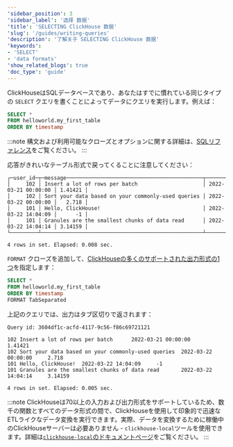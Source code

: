 ```yaml
---
'sidebar_position': 3
'sidebar_label': '选择 数据'
'title': 'SELECTING ClickHouse 数据'
'slug': '/guides/writing-queries'
'description': '了解关于 SELECTING ClickHouse 数据'
'keywords':
- 'SELECT'
- 'data formats'
'show_related_blogs': true
'doc_type': 'guide'
---
```


ClickHouseはSQLデータベースであり、あなたはすでに慣れている同じタイプの `SELECT` クエリを書くことによってデータにクエリを実行します。例えば：

```sql
SELECT *
FROM helloworld.my_first_table
ORDER BY timestamp
```

:::note
構文および利用可能なクローズとオプションに関する詳細は、[SQLリファレンス](../sql-reference/statements/select/index.md)をご覧ください。
:::

応答がきれいなテーブル形式で戻ってくることに注意してください：

```response
┌─user_id─┬─message────────────────────────────────────────────┬───────────timestamp─┬──metric─┐
│     102 │ Insert a lot of rows per batch                     │ 2022-03-21 00:00:00 │ 1.41421 │
│     102 │ Sort your data based on your commonly-used queries │ 2022-03-22 00:00:00 │   2.718 │
│     101 │ Hello, ClickHouse!                                 │ 2022-03-22 14:04:09 │      -1 │
│     101 │ Granules are the smallest chunks of data read      │ 2022-03-22 14:04:14 │ 3.14159 │
└─────────┴────────────────────────────────────────────────────┴─────────────────────┴─────────┘

4 rows in set. Elapsed: 0.008 sec.
```

`FORMAT` クローズを追加して、[ClickHouseの多くのサポートされた出力形式の1つ](../interfaces/formats.md)を指定します：
```sql
SELECT *
FROM helloworld.my_first_table
ORDER BY timestamp
FORMAT TabSeparated
```

上記のクエリでは、出力はタブ区切りで返されます：

```response
Query id: 3604df1c-acfd-4117-9c56-f86c69721121

102 Insert a lot of rows per batch      2022-03-21 00:00:00     1.41421
102 Sort your data based on your commonly-used queries  2022-03-22 00:00:00     2.718
101 Hello, ClickHouse!  2022-03-22 14:04:09     -1
101 Granules are the smallest chunks of data read       2022-03-22 14:04:14     3.14159

4 rows in set. Elapsed: 0.005 sec.
```

:::note
ClickHouseは70以上の入力および出力形式をサポートしているため、数千の関数とすべてのデータ形式の間で、ClickHouseを使用して印象的で迅速なETLライクなデータ変換を実行できます。実際、データを変換するために稼働中のClickHouseサーバーは必要ありません - `clickhouse-local`ツールを使用できます。詳細は[`clickhouse-local`のドキュメントページ](../operations/utilities/clickhouse-local.md)をご覧ください。
:::
